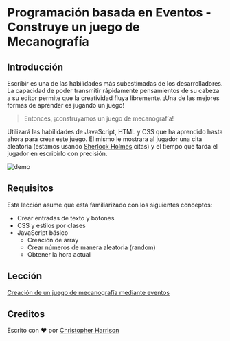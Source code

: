 # Programación basada en Eventos - Construye un juego de Mecanografía

## Introducción

Escribir es una de las habilidades más subestimadas de los desarrolladores. La capacidad de poder transmitir rápidamente pensamientos de su cabeza a su editor permite que la creatividad fluya libremente. ¡Una de las mejores formas de aprender es jugando un juego!

> Entonces, ¡construyamos un juego de mecanografía!

Utilizará las habilidades de JavaScript, HTML y CSS que ha aprendido hasta ahora para crear este juego. El mismo le mostrara al jugador una cita aleatoria (estamos usando [Sherlock Holmes](https://en.wikipedia.org/wiki/Sherlock_Holmes) citas) y el tiempo que tarda el jugador en escribirlo con precisión.

![demo](../images/demo.gif)

## Requisitos

Esta lección asume que está familiarizado con los siguientes conceptos:

- Crear entradas de texto y botones
- CSS y estilos por clases
- JavaScript básico
  - Creación de array
  - Crear números de manera aleatoria (random)
  - Obtener la hora actual

## Lección

[Creación de un juego de mecanografía mediante eventos](../typing-game/translations/README.es.md)

## Creditos

Escrito con ♥️ por [Christopher Harrison](http://www.twitter.com/geektrainer)
